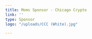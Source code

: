 ```yaml
---
title: Moms Sponsor - Chicago Crypto
link: ''
type: Sponsor
logo: "/uploads/CCC (White).jpg"

---
```


